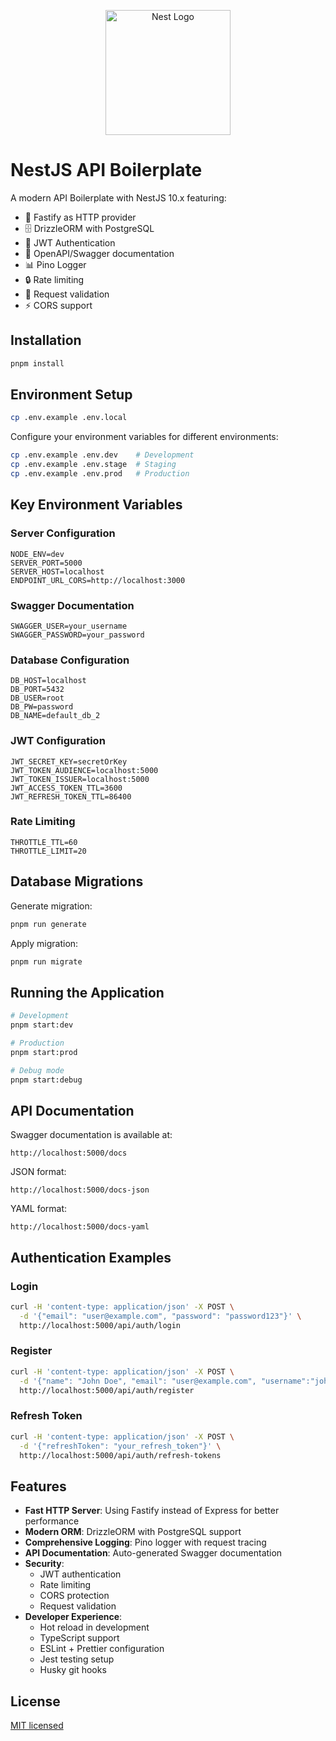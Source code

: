 <p align="center">
  <a href="http://nestjs.com/" target="blank"><img src="https://nestjs.com/img/logo-small.svg" width="200" alt="Nest Logo" /></a>
</p>

# NestJS API Boilerplate

A modern API Boilerplate with NestJS 10.x featuring:
- 🚀 Fastify as HTTP provider
- 🗄️ DrizzleORM with PostgreSQL
- 🔐 JWT Authentication
- 📝 OpenAPI/Swagger documentation
- 📊 Pino Logger
- 🔒 Rate limiting
- 🎯 Request validation
- ⚡ CORS support

## Installation

```bash
pnpm install
```

## Environment Setup

```bash
cp .env.example .env.local
```

Configure your environment variables for different environments:
```bash
cp .env.example .env.dev    # Development
cp .env.example .env.stage  # Staging
cp .env.example .env.prod   # Production
```

## Key Environment Variables

### Server Configuration
```env
NODE_ENV=dev
SERVER_PORT=5000
SERVER_HOST=localhost
ENDPOINT_URL_CORS=http://localhost:3000
```

### Swagger Documentation
```env
SWAGGER_USER=your_username
SWAGGER_PASSWORD=your_password
```

### Database Configuration
```env
DB_HOST=localhost
DB_PORT=5432
DB_USER=root
DB_PW=password
DB_NAME=default_db_2
```

### JWT Configuration
```env
JWT_SECRET_KEY=secretOrKey
JWT_TOKEN_AUDIENCE=localhost:5000
JWT_TOKEN_ISSUER=localhost:5000
JWT_ACCESS_TOKEN_TTL=3600
JWT_REFRESH_TOKEN_TTL=86400
```

### Rate Limiting
```env
THROTTLE_TTL=60
THROTTLE_LIMIT=20
```

## Database Migrations

Generate migration:
```bash
pnpm run generate
```

Apply migration:
```bash
pnpm run migrate
```

## Running the Application

```bash
# Development
pnpm start:dev

# Production
pnpm start:prod

# Debug mode
pnpm start:debug
```

## API Documentation

Swagger documentation is available at:
```
http://localhost:5000/docs
```

JSON format:
```
http://localhost:5000/docs-json
```

YAML format:
```
http://localhost:5000/docs-yaml
```

## Authentication Examples

### Login
```bash
curl -H 'content-type: application/json' -X POST \
  -d '{"email": "user@example.com", "password": "password123"}' \
  http://localhost:5000/api/auth/login
```

### Register
```bash
curl -H 'content-type: application/json' -X POST \
  -d '{"name": "John Doe", "email": "user@example.com", "username":"johndoe", "password": "password123"}' \
  http://localhost:5000/api/auth/register
```

### Refresh Token
```bash
curl -H 'content-type: application/json' -X POST \
  -d '{"refreshToken": "your_refresh_token"}' \
  http://localhost:5000/api/auth/refresh-tokens
```

## Features

- **Fast HTTP Server**: Using Fastify instead of Express for better performance
- **Modern ORM**: DrizzleORM with PostgreSQL support
- **Comprehensive Logging**: Pino logger with request tracing
- **API Documentation**: Auto-generated Swagger documentation
- **Security**: 
  - JWT authentication
  - Rate limiting
  - CORS protection
  - Request validation
- **Developer Experience**:
  - Hot reload in development
  - TypeScript support
  - ESLint + Prettier configuration
  - Jest testing setup
  - Husky git hooks

## License

[MIT licensed](LICENSE)
